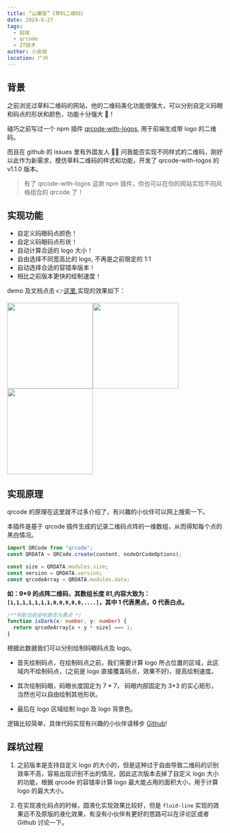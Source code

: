 ```yaml
---
title: “山寨版”《草料二维码》
date: 2024-6-27
tags:
  - 前端
  - qrcode
  - IT技术
author: 小皮咖
location: 广州
---
```


## 背景

之前浏览过草料二维码的网站，他的二维码美化功能很强大，可以分别自定义码眼和码点的形状和颜色，功能十分强大 💪！

碰巧之前写过一个 npm 插件 [qrcode-with-logos](https://github.com/zxpsuper/qrcode-with-logos), 用于前端生成带 logo 的二维码。

而且在 github 的 issues 里有外国友人 👨‍🦱 问我能否实现不同样式的二维码，刚好以此作为新需求，模仿草料二维码的样式和功能，开发了 qrcode-with-logos 的 v1.1.0 版本。

> 有了 qrcode-with-logos 这款 npm 插件，你也可以在你的网站实现不同风格组合的 qrcode 了！

<!-- more -->

<tongji/>

## 实现功能

- 自定义码眼码点颜色！
- 自定义码眼码点形状！
- 自动计算合适的 logo 大小！
- 自由选择不同宽高比的 logo, 不再是之前限定的 1:1
- 自动选择合适的容错率版本！
- 相比之前版本更快的绘制速度！

demo 及文档点击 👉[这里](https://zxpsuper.github.io/qrcode-with-logos/),实现的效果如下：

<p><img src="https://raw.githubusercontent.com/zxpsuper/qrcode-with-logos/master/images/qr-code.png" width="200" style="max-width: 100%;"><img src="https://raw.githubusercontent.com/zxpsuper/qrcode-with-logos/master/images/qr-code2.png" width="200" style="max-width: 100%;"><img src="https://raw.githubusercontent.com/zxpsuper/qrcode-with-logos/master/images/qr-code3.png" width="200" style="max-width: 100%;"></p>

## 实现原理

qrcode 的原理在这里就不过多介绍了，有兴趣的小伙伴可以网上搜索一下。

本插件是基于 qrcode 插件生成的记录二维码点阵的一维数组，从而得知每个点的黑白情况。

```js
import QRCode from "qrcode";
const QRDATA = QRCode.create(content, nodeQrCodeOptions);

const size = QRDATA.modules.size;
const version = QRDATA.version;
const qrcodeArray = QRDATA.modules.data;
```

**如：9\*9 的点阵二维码，其数组长度 81,内容大致为：`[1,1,1,1,1,1,1,0,0,0,0,0,....]`，其中 1 代表黑点，0 代表白点。**

```ts
/**判断当前坐标是否为黑点 */
function isDark(x: number, y: number) {
  return qrcodeArray[x + y * size] === 1;
}
```

根据此数据我们可以分别绘制码眼码点及 logo。

- 首先绘制码点，在绘制码点之前，我们需要计算 logo 所占位置的区域，此区域内不绘制码点，(之前是 logo 直接覆盖码点，效果不好)，提高绘制速度。

- 其次绘制码眼，码眼长度固定为 7 * 7， 码眼内部固定为 3*3 的实心矩形，当然也可以自由绘制其他形状。

- 最后在 logo 区域绘制 logo 及 logo 背景色。

逻辑比较简单，具体代码实现有兴趣的小伙伴请移步 [Github](https://github.com/zxpsuper/qrcode-with-logos)!

## 踩坑过程

1. 之前版本是支持自定义 logo 的大小的，但是这种过于自由导致二维码的识别效率不高，容易出现识别不出的情况，因此这次版本去掉了自定义 logo 大小的功能，根据 qrcode 的容错率计算 logo 最大能占用的面积大小，用于计算 logo 的最大大小。

2. 在实现液化码点的时候，圆液化实现效果比较好，但是 `fluid-line` 实现的效果远不及原版的液化效果，有没有小伙伴有更好的思路可以在评论区或者 Github 讨论一下。

<comment/>

